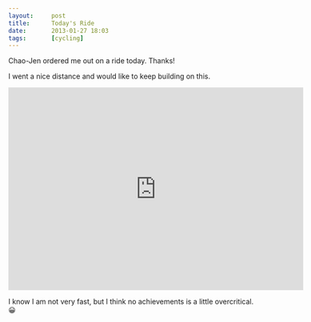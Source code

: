 ```yaml
---
layout:     post
title:      Today's Ride
date:       2013-01-27 18:03
tags:       [cycling]
---
```


Chao-Jen ordered me out on a ride today. Thanks!

I went a nice distance and would like to keep building on this.

<iframe height='405' width='590' frameborder='0' allowtransparency='true' scrolling='no' src='https://www.strava.com/activities/38904173/embed/de41d6ea38a4a6f9646886ca73f4c86ddc9f768c'></iframe>

I know I am not very fast, but I think no achievements is a little
overcritical. &#x1f600;
